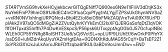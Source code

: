 $START$VmSG9hvkXeHCyjekbcwrGlTQgENiff7Q900eo6N9e11lFIiiV3dDtjKS3xNuYe6FmP79hmOS91J6dEC4lvC91uaCqxPfyg1rALYgjTZPSsUkGhynhNVSaZ+vxRN0NV1xhIngjURPQNcd+Bhj4EZ/oI8eiO9bFMkZAQjVreTvAi09X76UrPDplAkk2V97aQC6dMGgZiA2ZVutQyhrKYYkEmCl2IxXFQJERGaSofqDtZIqVOKflfOHTpxdS5lnffh7P4DwKnESkpcS/P56psk6UTxqzptAgGGbGJ57Gc1upINBcWLEh0CP55YNRg8RolSHT3Ue8/sCj6VctSL+opLUfP9LtUhEf/6wOrkP0PfeYX/xaDS0+luMZdrAkqUyuYAZmHgtEAa+0QDNXItKduMAG55rCqY+BaTsEF2Z1SoYR3l3XVJxJuLkAxroJRbFDffzqba6flRUL0aBDn9orJmnDw==$END$
